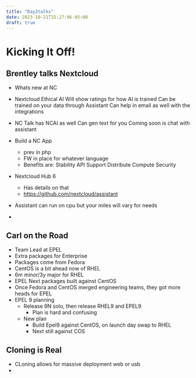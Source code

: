 ```yaml
---
title: "Day2talks"
date: 2023-10-21T15:27:06-05:00
draft: true
---
```

# Kicking It Off!


## Brentley talks Nextcloud
- Whats new at NC
- Nextcloud Ethical AI
	Will show ratings for how AI is trained
	Can be trained on your data through Assistant
	Can help in email as well with the integrations
	
- NC Talk has NCAI as well
	Can gen text for you
		Coming soon is chat with assistant
		
- Build a NC App
	- prev in php
	- FW in place for whatever language
	- Benefits are:
		Stability
		API Support
		Distribute Compute
		Security
- Nextcloud Hub 6
	- Has details on that
	- https://github.com/nextcloud/assistant


- Assistant can run on cpu but your miles will vary for needs
- 
	
## Carl on the Road
- Team Lead at EPEL
- Extra packages for Enterprise
- Packages come from Fedora
- CentOS is a bit ahead now of RHEL
- 6m minor/3y major for RHEL
- EPEL Next packages built against CentOS
- Once Fedora and CentOS merged engineering teams, they got more heads for EPEL
- EPEL 9 planning
	- Release 9N solo, then release RHEL9 and EPEL9
		- Plan is hard and confusing
	- New plan
		- Build Epel9 against CentOS, on launch day swap to RHEL
		- Next still against COS
	
## Cloning is Real
- CLoning allows for massive deployment web or usb
- 
